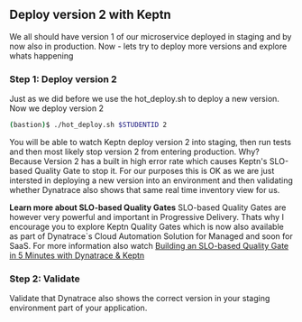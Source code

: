 ## Deploy version 2 with Keptn

We all should have version 1 of our microservice deployed in staging and by now also in production.
Now - lets try to deploy more versions and explore whats happening

### Step 1: Deploy version 2

Just as we did before we use the hot_deploy.sh to deploy a new version. Now we deploy version 2
```bash
(bastion)$ ./hot_deploy.sh $STUDENTID 2
```

You will be able to watch Keptn deploy version 2 into staging, then run tests and then most likely stop version 2 from entering production. 
Why? Because Version 2 has a built in high error rate which causes Keptn's SLO-based Quality Gate to stop it. 
For our purposes this is OK as we are just intersted in deploying a new version into an environment and then validating whether Dynatrace also shows that same real time inventory view for us.


**Learn more about SLO-based Quality Gates**
SLO-based Quality Gates are however very powerful and important in Progressive Delivery. Thats why I encourage you to explore Keptn Quality Gates which is now also available as part of Dynatrace`s Cloud Automation Solution for Managed and soon for SaaS.
For more information also watch [Building an SLO-based Quality Gate in 5 Minutes with Dynatrace & Keptn](https://www.youtube.com/watch?v=650Gn--XEQE&list=PLqt2rd0eew1YFx9m8dBFSiGYSBcDuWG38&index=7&t=1s)


### Step 2: Validate

Validate that Dynatrace also shows the correct version in your staging environment part of your application.